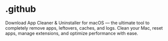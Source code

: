 # .github
Download App Cleaner &amp; Uninstaller for macOS — the ultimate tool to completely remove apps, leftovers, caches, and logs. Clean your Mac, reset apps, manage extensions, and optimize performance with ease.

